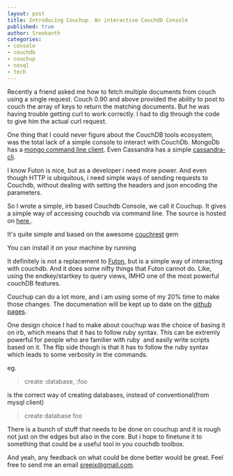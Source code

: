 ```yaml
--- 
layout: post
title: Introducing Couchup. An interactive Couchdb Console
published: true
author: Sreekanth
categories: 
- console
- couchdb
- couchup
- nosql
- tech
---
```


Recently a friend asked me how to fetch multiple documents from couch
using a single request. Couch 0.90 and above provided the ability to
post to couch the array of keys to return the matching documents. But
he was having trouble getting curl to work correctly. I had to dig
through the code to give him the actual curl request.

One thing that I could never figure about the CouchDB tools ecosystem,
was the total lack of a simple console to interact with
CouchDb. MongoDb has a [mongo command line
client](http://www.mongodb.org/display/DOCS/mongo+-+The+Interactive+Shell). Even
Cassandra has a simple
[cassandra-cli](http://wiki.apache.org/cassandra/CassandraCli).

I know Futon is nice, but as a developer i need more power. And even
though HTTP is ubiquitous, i need simple ways of sending requests to
Couchdb, without dealing with setting the headers and json encoding
the parameters.

So I wrote a simple, irb based Couchdb Console, we call it Couchup. It
gives a simple way of accessing couchdb via command line. The source
is hosted on [here ](https://github.com/sreeix/couchup).

It's quite simple and based on the awesome
[couchrest](http://github.com/couchrest/couchrest) gem

You can install it on your machine by running

<script src="https://gist.github.com/847248.js">
</script>

It definitely is not a replacement to
[Futon](http://wiki.apache.org/couchdb/Getting_started_with_Futon),
but is a simple way of interacting with couchdb. And it does some
nifty things that Futon cannot do. Like, using the endkey/startkey to
query views, IMHO one of the most powerful couchDB features.

Couchup can do a lot more, and i am using some of my 20% time to make
those changes. The documenation will be kept up to date on the [github
pages](https://github.com/sreeix/couchup/blob/master/Readme.markdown).

One design choice I had to make about couchup was the choice of basing
it on irb, which means that it has to follow ruby syntax. This can be
extremly powerful for people who are familier with ruby&nbsp; and
easily write scripts based on it. The flip side though is that it has
to follow the ruby syntax which leads to some verbosity in the
commands.

eg.

> create :database, :foo

is the correct way of creating databases, instead of conventional(from
mysql client)

> create database foo

There is a bunch of stuff that needs to be done on couchup and it is
rough not just on the edges but also in the core. But i hope to
finetune it to something that could be a useful tool in you couchdb
toolbox.

And yeah, any feedback on what could be done better would be
great. Feel free to send me an email
[sreeix@gmail.com](mailto:sreeix@gmail.com).

